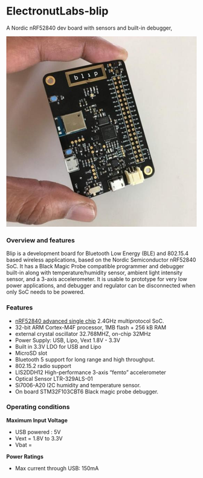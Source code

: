 # ElectronutLabs-blip
A Nordic nRF52840 dev board with sensors and built-in debugger, 

![alt text](https://github.com/electronut/ElectronutLabs-blip/blob/master/blip.jpg "blip")

<h3> Overview and features </h3>

Blip is a development board for Bluetooth Low Energy (BLE) and 802.15.4 based wireless applications, based on the Nordic Semiconductor nRF52840 SoC. It has a Black Magic Probe compatible programmer and debugger built-in along with temperature/humidity sensor, ambient light intensity sensor, and a 3-axis accelerometer. It is usable to prototype for very low power applications, and debugger and regulator can be disconnected when only SoC needs to be powered.

<h3> Features </h3>

* [nRF52840 advanced single chip](https://www.raytac.com/product/ins.php?index_id=24) 2.4GHz multiprotocol SoC.
* 32-bit ARM Cortex-M4F processor, 1MB flash + 256 kB RAM
* external crystal oscillator 32.768MHZ, on-chip 32MHz
* Power Supply: USB, Lipo, Vext 1.8V - 3.3V
* Built in 3.3V LDO for USB and Lipo
* MicroSD slot
* Bluetooth 5 support for long range and high throughput.
* 802.15.2 radio support
* LIS2DDH12 High-performance 3-axis “femto” accelerometer 
* Optical Sensor LTR-329ALS-01
* Si7006-A20 I2C humidity and temperature sensor.
* On board STM32F103CBT6 Black magic probe debugger.


<h3> Operating conditions </h3>

<b> Maximum Input Voltage </b>
* USB powered : 5V
* Vext = 1.8V to 3.3V
* Vbat = 

<b> Power Ratings </b>
* Max current through USB: 150mA 

